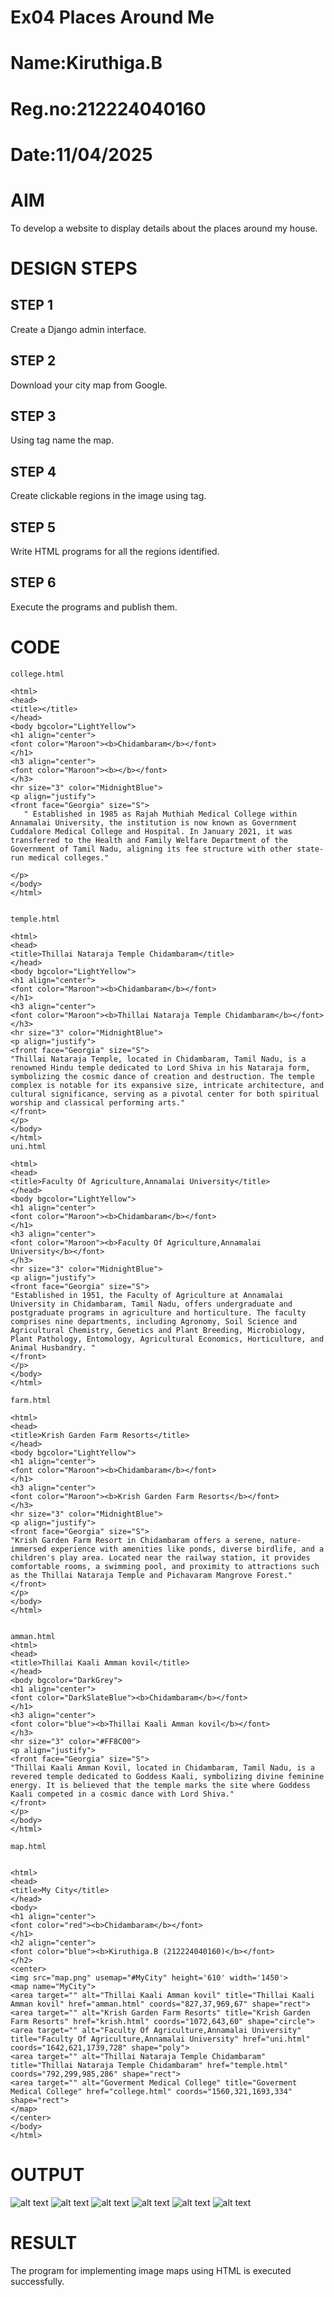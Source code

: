 # Ex04 Places Around Me
# Name:Kiruthiga.B
# Reg.no:212224040160
# Date:11/04/2025
# AIM
To develop a website to display details about the places around my house.

# DESIGN STEPS
## STEP 1
Create a Django admin interface.

## STEP 2
Download your city map from Google.

## STEP 3
Using <map> tag name the map.

## STEP 4
Create clickable regions in the image using <area> tag.

## STEP 5
Write HTML programs for all the regions identified.

## STEP 6
Execute the programs and publish them.

# CODE
```
college.html

<html>
<head>
<title></title>
</head>
<body bgcolor="LightYellow">
<h1 align="center">
<font color="Maroon"><b>Chidambaram</b></font>    
</h1>
<h3 align="center">
<font color="Maroon"><b></b></font>    
</h3>
<hr size="3" color="MidnightBlue">
<p align="justify">
<front face="Georgia" size="S">
   " Established in 1985 as Rajah Muthiah Medical College within Annamalai University, the institution is now known as Government Cuddalore Medical College and Hospital. In January 2021, it was transferred to the Health and Family Welfare Department of the Government of Tamil Nadu, aligning its fee structure with other state-run medical colleges."

</p> 
</body>
</html>


temple.html

<html>
<head>
<title>Thillai Nataraja Temple Chidambaram</title>
</head>
<body bgcolor="LightYellow">
<h1 align="center">
<font color="Maroon"><b>Chidambaram</b></font>    
</h1>
<h3 align="center">
<font color="Maroon"><b>Thillai Nataraja Temple Chidambaram</b></font>    
</h3>
<hr size="3" color="MidnightBlue">
<p align="justify">
<front face="Georgia" size="S">
"​Thillai Nataraja Temple, located in Chidambaram, Tamil Nadu, is a renowned Hindu temple dedicated to Lord Shiva in his Nataraja form, symbolizing the cosmic dance of creation and destruction. The temple complex is notable for its expansive size, intricate architecture, and cultural significance, serving as a pivotal center for both spiritual worship and classical performing arts."
</front>
</p> 
</body>
</html>
uni.html

<html>
<head>
<title>Faculty Of Agriculture,Annamalai University</title>
</head>
<body bgcolor="LightYellow">
<h1 align="center">
<font color="Maroon"><b>Chidambaram</b></font>    
</h1>
<h3 align="center">
<font color="Maroon"><b>Faculty Of Agriculture,Annamalai University</b></font>    
</h3>
<hr size="3" color="MidnightBlue">
<p align="justify">
<front face="Georgia" size="S">
"Established in 1951, the Faculty of Agriculture at Annamalai University in Chidambaram, Tamil Nadu, offers undergraduate and postgraduate programs in agriculture and horticulture. The faculty comprises nine departments, including Agronomy, Soil Science and Agricultural Chemistry, Genetics and Plant Breeding, Microbiology, Plant Pathology, Entomology, Agricultural Economics, Horticulture, and Animal Husbandry. "
</front>
</p> 
</body>
</html>

farm.html

<html>
<head>
<title>Krish Garden Farm Resorts</title>
</head>
<body bgcolor="LightYellow">
<h1 align="center">
<font color="Maroon"><b>Chidambaram</b></font>    
</h1>
<h3 align="center">
<font color="Maroon"><b>Krish Garden Farm Resorts</b></font>    
</h3>
<hr size="3" color="MidnightBlue">
<p align="justify">
<front face="Georgia" size="S">
"Krish Garden Farm Resort in Chidambaram offers a serene, nature-immersed experience with amenities like ponds, diverse birdlife, and a children's play area. Located near the railway station, it provides comfortable rooms, a swimming pool, and proximity to attractions such as the Thillai Nataraja Temple and Pichavaram Mangrove Forest."
</front>
</p> 
</body>
</html>


amman.html
<html>
<head>
<title>Thillai Kaali Amman kovil</title>
</head>
<body bgcolor="DarkGrey">
<h1 align="center">
<font color="DarkSlateBlue"><b>Chidambaram</b></font>    
</h1>
<h3 align="center">
<font color="blue"><b>Thillai Kaali Amman kovil</b></font>    
</h3>
<hr size="3" color="#FF8C00">
<p align="justify">
<front face="Georgia" size="S">
"Thillai Kaali Amman Kovil, located in Chidambaram, Tamil Nadu, is a revered temple dedicated to Goddess Kaali, symbolizing divine feminine energy. It is believed that the temple marks the site where Goddess Kaali competed in a cosmic dance with Lord Shiva."
</front>
</p>
</body>
</html>

map.html


<html>
<head>
<title>My City</title>
</head>
<body>
<h1 align="center">
<font color="red"><b>Chidambaram</b></font>
</h1>
<h2 align="center">
<font color="blue"><b>Kiruthiga.B (212224040160)</b></font>
</h2>
<center>
<img src="map.png" usemap="#MyCity" height='610' width='1450'>
<map name="MyCity">
<area target="" alt="Thillai Kaali Amman kovil" title="Thillai Kaali Amman kovil" href="amman.html" coords="827,37,969,67" shape="rect">
<area target="" alt="Krish Garden Farm Resorts" title="Krish Garden Farm Resorts" href="krish.html" coords="1072,643,60" shape="circle">
<area target="" alt="Faculty Of Agriculture,Annamalai University" title="Faculty Of Agriculture,Annamalai University" href="uni.html" coords="1642,621,1739,728" shape="poly">
<area target="" alt="Thillai Nataraja Temple Chidambaram" title="Thillai Nataraja Temple Chidambaram" href="temple.html" coords="792,299,985,286" shape="rect">
<area target="" alt="Goverment Medical College" title="Goverment Medical College" href="college.html" coords="1560,321,1693,334" shape="rect">
</map>
</center>
</body>
</html>
```
# OUTPUT
![alt text](<Screenshot 2025-04-11 223712.png>) 
![alt text](<Screenshot 2025-04-11 223126.png>)
![alt text](<Screenshot 2025-04-11 223202.png>)
![alt text](<Screenshot 2025-04-11 223429.png>)
![alt text](<Screenshot 2025-04-11 223454.png>)
![alt text](<Screenshot 2025-04-11 223429.png>)


# RESULT
The program for implementing image maps using HTML is executed successfully.

